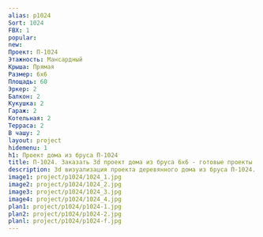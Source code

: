 ```yaml
---
alias: p1024
Sort: 1024
FBX: 1
popular: 
new: 
Проект: П-1024
Этажность: Мансардный
Крыша: Прямая
Размер: 6х6
Площадь: 60
Эркер: 2
Балкон: 2
Кукушка: 2
Гараж: 2
Котельная: 2
Терраса: 2
В чашу: 2
layout: project
hidemenu: 1
h1: Проект дома из бруса П-1024
title: П-1024. Заказать 3d проект дома из бруса 6х6 - готовые проекты
description: 3d визуализация проекта деревянного дома из бруса П-1024. Площадь 60 м2, размер 6х6. Вы можете внести любые изменения в проект.
image1: project/p1024/1024_1.jpg
image2: project/p1024/1024_2.jpg
image3: project/p1024/1024_3.jpg
image4: project/p1024/1024_4.jpg
plan1: project/p1024/p1024-1.jpg
plan2: project/p1024/p1024-2.jpg
planl: project/p1024/p1024-f.jpg
---
```

